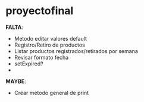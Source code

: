 # proyectofinal

__FALTA__:
 * Metodo editar valores default
 * Registro/Retiro de productos
 * Listar productos registrados/retirados por semana
 * Revisar formato fecha
 * setExpired?
 * 
 
 __MAYBE__:
  * Crear metodo general de print
  
